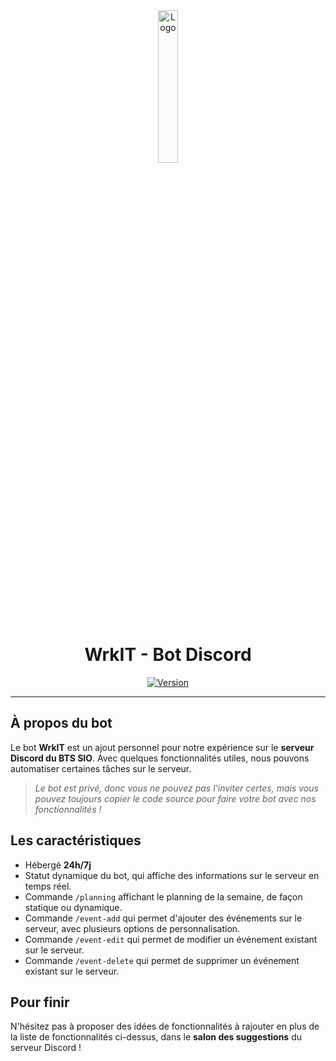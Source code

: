 <div align="center">
  <a href="https://sylvain.pro/projets/wrkit"><img src="https://github.com/20syldev/WrkIT/blob/master/src/wrkit.png" alt="Logo" width="25%" height="auto"/></a>

  # WrkIT - Bot Discord
  [![Version](https://custom-icon-badges.demolab.com/badge/Version%20:-v2.0.4-6479ee?logo=wrkit&labelColor=23272A)](https://github.com/20syldev/WrkIT/releases/latest)
</div>

---

## À propos du bot
Le bot **WrkIT** est un ajout personnel pour notre expérience sur le **serveur Discord du BTS SIO**. Avec quelques fonctionnalités utiles, nous pouvons automatiser certaines tâches sur le serveur.
> *Le bot est privé, donc vous ne pouvez pas l'inviter certes, mais vous pouvez toujours copier le code source pour faire votre bot avec nos fonctionnalités !*

## Les caractéristiques
- Hébergé **24h/7j**
- Statut dynamique du bot, qui affiche des informations sur le serveur en temps réel.
- Commande `/planning` affichant le planning de la semaine, de façon statique ou dynamique.
- Commande `/event-add` qui permet d'ajouter des événements sur le serveur, avec plusieurs options de personnalisation.
- Commande `/event-edit` qui permet de modifier un événement existant sur le serveur.
- Commande `/event-delete` qui permet de supprimer un événement existant sur le serveur.

## Pour finir
N'hésitez pas à proposer des idées de fonctionnalités à rajouter en plus de la liste de fonctionnalités ci-dessus, dans le **salon des suggestions** du serveur Discord !
